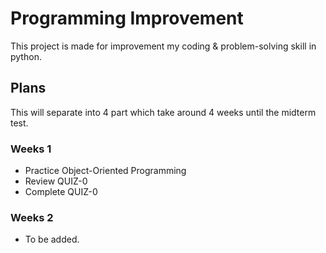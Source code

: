 # Programming Improvement
This project is made for improvement my coding & problem-solving skill in python.

## Plans
This will separate into 4 part which take around 4 weeks until the midterm test.

### Weeks 1
* Practice Object-Oriented Programming
* Review QUIZ-0
* Complete QUIZ-0

### Weeks 2
* To be added.